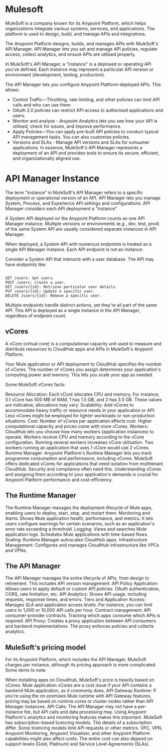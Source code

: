 # Mulesoft 

MuleSoft is a company known for its Anypoint Platform, which helps organizations integrate various systems, services, and applications. The platform is used to design, build, and manage APIs and integrations.

The Anypoint Platform designs, builds, and manages APIs with MuleSoft's API Manager. API Manager lets you set and manage API policies, regulate access, collect analytics, and ensure APIs are utilised properly.

In MuleSoft's API Manager, a "instance" is a deployed or operating API you've defined. Each instance may represent a particular API version or environment (development, testing, production).

The API Manager lets you configure Anypoint Platform-deployed APIs. This allows:

- Control Traffic—Throttling, rate limiting, and other policies can limit API calls and who can use them.
- OAuth 2.0 policies can restrict API access to authorised applications and users.
- Monitor and analyse - Anypoint Analytics lets you see how your API is utilised, check for issues, and improve performance.
- Apply Policies—You can apply pre-built API policies to conduct typical API management tasks. You can also customise policies.
- Versions and SLAs - Manage API versions and SLAs for consumer applications.
In essence, MuleSoft's API Manager represents a deployment of an API and provides tools to ensure its secure, efficient, and organizationally aligned use.

# API Manager Instance

The term "instance" in MuleSoft's API Manager refers to a specific deployment or operational version of an API.
API Manager lets you manage System, Process, and Experience API settings and configurations. API Manager considers each API deployment a "instance".

A System API deployed on the Anypoint Platform counts as one API Manager instance. Multiple versions or environments (e.g., dev, test, prod) of the same System API are usually considered separate instances in API Manager.

When deployed, a System API with numerous endpoints is treated as a single API Manager instance. Each API endpoint is not an instance.

Consider a System API that interacts with a user database. The API may have endpoints like:

```

GET /users: Get users.
POST /users: Create a user. 
GET /users/{id}: Retrieve particular user details.
PUT /users/{id}: Update a specific user.
DELETE /users/{id}: Remove a specific user.

```

Multiple endpoints handle distinct actions, yet they're all part of the same API. This API is deployed as a single instance in the API Manager, regardless of endpoint count.

## vCores

A vCore (virtual core) is a computational capacity unit used to measure and distribute resources to CloudHub apps and APIs in MuleSoft's Anypoint Platform.

Your Mule application or API deployment to CloudHub specifies the number of vCores. The number of vCores you assign determines your application's computing power and memory. This lets you scale your app as needed.

Some MuleSoft vCores facts:

Resource Allocation: Each vCore allocates CPU and memory. For instance, 0.1 vCore has 500 MB of RAM, 1 has 1.5 GB, and 2 has 3.5 GB. These values are indicative; allocations may vary.
Scalability: Add vCores to accommodate heavy traffic or resource needs in your application or API. Less vCores might be employed for lighter workloads or non-production situations.
Cost: Number of vCores per application affects cost. Higher computational capacity and prices come with more vCores.
Workers: CloudHub lets you choose how many workers (application instances) to operate. Workers receive CPU and memory according to the vCore configuration. Running several workers increases vCore utilisation. Two workers running an application that uses 1 vCore would use 2 vCores.
Runtime Manager: Anypoint Platform's Runtime Manager lets you track programme consumption and performance, including vCores.
MuleSoft offers dedicated vCores for applications that need isolation from multitenant CloudHub. Security and compliance often need this.
Understanding vCores and assigning them according to your application's demands is crucial for Anypoint Platform performance and cost-efficiency.


## The Runtime Manager

The Runtime Manager manages the deployment lifecycle of Mule apps, enabling users to deploy, start, stop, and restart them.
Monitoring and Alerts: Shows Mule application health, performance, and metrics. It lets users configure warnings for certain scenarios, such as an application's error rate exceeding a threshold.
Logging: Views and searches Mule application logs.
Schedules Mule applications with time-based flows.
Scaling: Runtime Manager autoscales CloudHub apps.
Infrastructure Management: Configures and manages CloudHub infrastructure like VPCs and VPNs.


## The API Manager 

The API Manager manages the entire lifecycle of APIs, from design to retirement. This includes API version management.
API Policy Application: Allows users to apply default or custom API policies. OAuth authentication, CORS, rate limitation, etc.
API Analytics: Shows API usage, including requests, response times, and errors.
Tiers and Application Access: Manages SLA and application access levels. For instance, you can limit users to 1,000 or 10,000 API calls per hour.
Contract management: API consumer-provider contracts. Tracking which apps consume which APIs is required.
API Proxy: Creates a proxy application between API consumers and backend implementations. The proxy enforces policies and collects analytics.

## MuleSoft's pricing model

For its Anypoint Platform, which includes the API Manager, MuleSoft charges per instance, although its pricing approach is more complicated. Some items to note:

When installing apps on CloudHub, MuleSoft's price is heavily based on vCores. Mule application vCores are a cost issue if your API contains a backend Mule application, as it commonly does.
API Gateway Runtime: If you're using the on-premises Mule runtime with API Gateway features, pricing may be based on runtime cores or cluster nodes rather than API Manager instances.
API Calls: The API Manager may not have a per-instance fee, but API calls and data processing may. Using Anypoint Platform's analytics and monitoring features makes this important.
MuleSoft has subscription-based licencing models. The details of a subscription differ. Some licencing models limit API requests or other metrics.
VPC, VPN, Anypoint Monitoring, Anypoint Visualizer, and other Anypoint Platform capabilities might also affect costs.
The entire cost can also depend on support levels (Gold, Platinum) and Service Level Agreements (SLAs).


